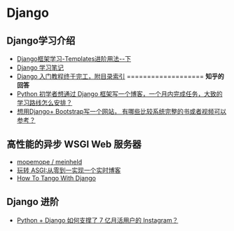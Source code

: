 # Django

## Django学习介绍
* [Django框架学习-Templates进阶用法--下](http://www.cnblogs.com/btchenguang/archive/2012/09/05/2672364.html)
* [Django 学习笔记](http://www.cnblogs.com/btchenguang/category/408019.html)
* [Django 入门教程终于完工，附目录索引](https://github.com/zmrenwu/django-blog-tutorial)
===================
**知乎的回答**
* [Python 初学者想通过 Django 框架写一个博客，一个月内完成任务，大致的学习路线怎么安排？](https://www.zhihu.com/question/20299906)<br/>
* [想用Django+ Bootstrap写一个网站， 有哪些比较系统完整的书或者视频可以参考？](https://www.zhihu.com/question/29804463)

## 高性能的异步 WSGI Web 服务器
* [mopemope / meinheld](https://www.oschina.net/p/meinheld?fromerr=0nNYQD6L)
* [玩转 ASGI:从零到一实现一个实时博客](http://blog.ernest.me/post/asgi-demonstration-realtime-blogging)
* [How To Tango With Django](http://www.tangowithdjango.com/book17/)

## Django 进阶
* [Python + Django 如何支撑了 7 亿月活用户的 Instagram？](http://python.jobbole.com/87814/)
